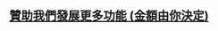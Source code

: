 
## [贊助我們發展更多功能 (金額由你決定)](https://p.ecpay.com.tw/8196A98)


<a href="https://p.ecpay.com.tw/8196A98"><img src="https://payment.ecpay.com.tw/Content/themes/WebStyle20170517/images/ecgo.png" alt=""/></a>

